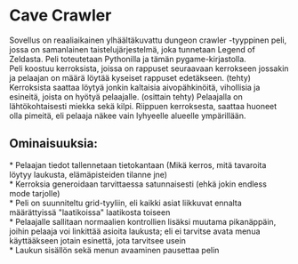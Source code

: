 <h1>Cave Crawler</h1>
Sovellus on reaaliaikainen ylhäältäkuvattu dungeon crawler -tyyppinen peli, jossa on samanlainen taistelujärjestelmä, joka tunnetaan Legend of Zeldasta.
Peli toteutetaan Pythonilla ja tämän pygame-kirjastolla.<br>
Peli koostuu kerroksista, joissa on rappuset seuraavaan kerrokseen jossakin ja pelaajan on määrä löytää kyseiset rappuset edetäkseen. (tehty)
Kerroksista saattaa löytyä jonkin kaltaisia aivopähkinöitä, vihollisia ja esineitä, joista on hyötyä pelaajalle. (osittain tehty)
Pelaajalla on lähtökohtaisesti miekka sekä kilpi. Riippuen kerroksesta, saattaa huoneet olla pimeitä, eli pelaaja näkee vain lyhyeelle alueelle ympärillään.
<h2>Ominaisuuksia:</h2>
* Pelaajan tiedot tallennetaan tietokantaan (Mikä kerros, mitä tavaroita löytyy laukusta, elämäpisteiden tilanne jne)<br>
* Kerroksia generoidaan tarvittaessa satunnaisesti (ehkä jokin endless mode tarjolle)<br>
* Peli on suunniteltu grid-tyyliin, eli kaikki asiat liikkuvat ennalta määrättyissä "laatikoissa" laatikosta toiseen<br>
* Pelaajalle sallitaan normaalien kontrollien lisäksi muutama pikanäppäin, joihin pelaaja voi linkittää asioita laukusta; eli ei tarvitse avata menua käyttääkseen jotain esinettä, jota tarvitsee usein<br>
* Laukun sisällön sekä menun avaaminen pausettaa pelin
